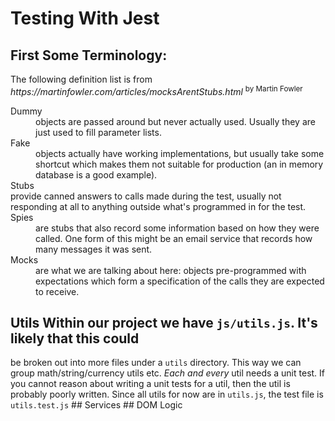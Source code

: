 <h1>Testing With Jest</h1> 

<section>
    <h2>First Some Terminology:</h2>
    <p>
        The following definition list is from
        <cite>
          https://martinfowler.com/articles/mocksArentStubs.html
        </cite>
        <sup>
          by Martin Fowler
        </sup>
      </p>
      <dl>
        <dt>
          Dummy
        </dt>
        <dt></dt>
        <dd>
          objects are passed around but never actually used. Usually they are just
          used to fill parameter lists.
        </dd>
        <dt>
          Fake
        </dt>
        <dd>
          objects actually have working implementations, but usually take some
          shortcut which makes them not suitable for production (an in memory database
          is a good example).
        </dd>
        <dt>
          Stubs
        </dt>
        provide canned answers to calls made during the test, usually not responding
        at all to anything outside what's programmed in for the test.
      <dt>
        Spies
      </dt>
      <dd>
        are stubs that also record some information based on how they were called. One
        form of this might be an email service that records how many messages it was
        sent.
      </dd>
      <dt>
        Mocks
      </dt>
      <dd>
        are what we are talking about here: objects pre-programmed with expectations
        which form a specification of the calls they are expected to receive.
      </dd>
    </dl>
</section>


## Utils Within our project we have `js/utils.js`. It's likely that this could
be broken out into more files under a `utils` directory. This way we can group
math/string/currency utils etc. _Each and every_ util needs a unit test. If you
cannot reason about writing a unit tests for a util, then the util is probably
poorly written. Since all utils for now are in `utils.js`, the test file is
`utils.test.js` ## Services ## DOM Logic
